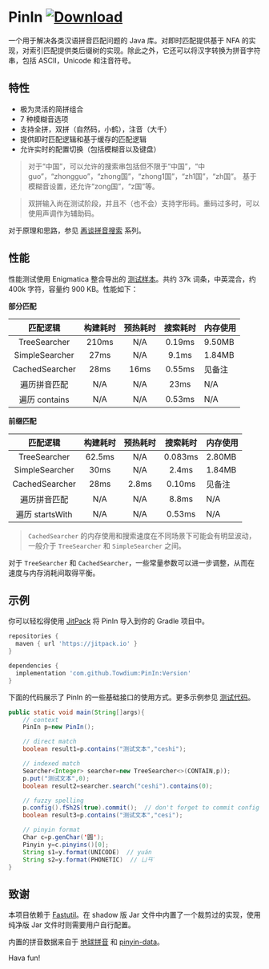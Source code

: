 # PinIn [![Download][7]][8]

一个用于解决各类汉语拼音匹配问题的 Java 库。对即时匹配提供基于 NFA 的实现，对索引匹配提供类后缀树的实现。除此之外，它还可以将汉字转换为拼音字符串，包括 ASCII，Unicode 和注音符号。

## 特性

- 极为灵活的简拼组合
- 7 种模糊音选项
- 支持全拼，双拼（自然码，小鹤），注音（大千）
- 提供即时匹配逻辑和基于缓存的匹配逻辑
- 允许实时的配置切换（包括模糊音以及键盘）

> 对于“中国”，可以允许的搜索串包括但不限于“中国”，“中guo”，“zhongguo”，“zhong国”，“zhong1国”，“zh1国”，“zh国”。
  基于模糊音设置，还允许“zong国”，“z国”等。

> 双拼输入尚在测试阶段，并且不（也不会）支持字形码。重码过多时，可以使用声调作为辅助码。

对于原理和思路，参见 [再谈拼音搜索][5] 系列。

## 性能

性能测试使用 Enigmatica 整合导出的 [测试样本][1]。共约 37k 词条，中英混合，约 400k 字符，容量约 900 KB。性能如下：

__部分匹配__

| 匹配逻辑 | 构建耗时 | 预热耗时 | 搜索耗时 | 内存使用 |
|:------:|:------:|:--------:|:-------:|-------|
| TreeSearcher | 210ms | N/A | 0.19ms | 9.50MB |
| SimpleSearcher | 27ms | N/A | 9.1ms | 1.84MB |
| CachedSearcher | 28ms | 16ms | 0.55ms | 见备注 |
| 遍历拼音匹配 | N/A | N/A | 23ms | N/A |
| 遍历 contains | N/A | N/A | 0.53ms | N/A |

__前缀匹配__

| 匹配逻辑 | 构建耗时 | 预热耗时 | 搜索耗时 | 内存使用 |
|:------:|:------:|:--------:|:-------:|-------|
| TreeSearcher | 62.5ms | N/A | 0.083ms | 2.80MB |
| SimpleSearcher | 30ms | N/A | 2.4ms | 1.84MB |
| CachedSearcher | 28ms | 2.8ms | 0.10ms | 见备注 |
| 遍历拼音匹配 | N/A | N/A | 8.8ms | N/A |
| 遍历 startsWith | N/A | N/A | 0.53ms | N/A |

> `CachedSearcher` 的内存使用和搜索速度在不同场景下可能会有明显波动，一般介于 `TreeSearcher` 和 `SimpleSearcher` 之间。

对于 `TreeSearcher` 和 `CachedSearcher`，一些常量参数可以进一步调整，从而在速度与内存消耗间取得平衡。

## 示例

你可以轻松得使用 [JitPack][8] 将 PinIn 导入到你的 Gradle 项目中。

```groovy
repositories {
  maven { url 'https://jitpack.io' }
}

dependencies {
  implementation 'com.github.Towdium:PinIn:Version'
}
```

下面的代码展示了 PinIn 的一些基础接口的使用方式。更多示例参见 [测试代码][2]。

```java
public static void main(String[]args){
    // context
    PinIn p=new PinIn();

    // direct match
    boolean result1=p.contains("测试文本","ceshi");

    // indexed match
    Searcher<Integer> searcher=new TreeSearcher<>(CONTAIN,p));
    p.put("测试文本",0);
    boolean result2=searcher.search("ceshi").contains(0);

    // fuzzy spelling
    p.config().fSh2S(true).commit();  // don't forget to commit config
    boolean result3=p.contains("测试文本","cesi");

    // pinyin format
    Char c=p.genChar('圆');
    Pinyin y=c.pinyins()[0];
    String s1=y.format(UNICODE)  // yuán
    String s2=y.format(PHONETIC)  // ㄩㄢˊ
}
```

## 致谢

本项目依赖于 [Fastutil][6]。在 shadow 版 Jar 文件中内置了一个裁剪过的实现，使用纯净版 Jar 文件时则需要用户自行配置。

内置的拼音数据来自于 [地球拼音][3] 和 [pinyin-data][4]。

Hava fun!

[1]: /src/test/resources/me/towdium/pinin/small.txt
[2]: /src/test/java/me/towdium/pinin/PinInTest.java
[3]: https://github.com/rime/rime-terra-pinyin
[4]: https://github.com/mozillazg/pinyin-data
[5]: https://www.towdium.me/2019/11/05/pinyin-search-again-1/
[6]: http://fastutil.di.unimi.it/
[7]: https://jitpack.io/v/Towdium/PinIn.svg
[8]: https://jitpack.io/#Towdium/PinIn

